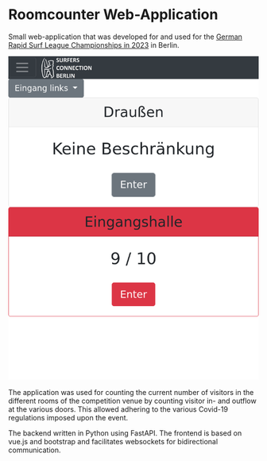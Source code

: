 # Roomcounter Web-Application

Small web-application that was developed for and used for the [German Rapid Surf League Championships in 2023](https://wellenreitverband.de/events/rapid-surf-dm-2020) in Berlin.

![Screenshot](screenshots/screenshot1.png)

The application was used for counting the current number of visitors in the different rooms of the competition venue by counting visitor in- and outflow at the various doors.
This allowed adhering to the various Covid-19 regulations imposed upon the event.

The backend written in Python using FastAPI. The frontend is based on vue.js and bootstrap and facilitates websockets for bidirectional communication.
